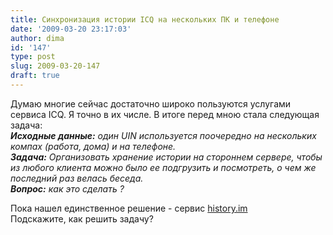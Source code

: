 ```yaml
---
title: Синхронизация истории ICQ на нескольких ПК и телефоне
date: '2009-03-20 23:17:03'
author: dima
id: '147'
type: post
slug: 2009-03-20-147
draft: true
---
```


Думаю многие сейчас достаточно широко пользуются услугами сервиса ICQ. Я точно в их числе. В итоге перед мною стала следующая задача:  
_**Исходные данные:** один UIN используется поочередно на нескольких компах (работа, дома) и на телефоне.  
**Задача:** Организовать хранение истории на стороннем сервере, чтобы из любого клиента можно было ее подгрузить и посмотреть, о чем же последний раз велась беседа.  
**Вопрос:** как это сделать ?_

Пока нашел единственное решение - сервис [history.im](http://im.simkl.com/bonus/48157/)  
Подскажите, как решить задачу?  

